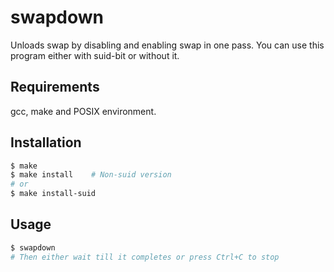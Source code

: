 swapdown
========

Unloads swap by disabling and enabling swap in one pass.
You can use this program either with suid-bit or without it.


Requirements
------------

gcc, make and POSIX environment.


Installation
------------

```sh
$ make
$ make install    # Non-suid version
# or
$ make install-suid
```


Usage
-----

```sh
$ swapdown
# Then either wait till it completes or press Ctrl+C to stop
```
